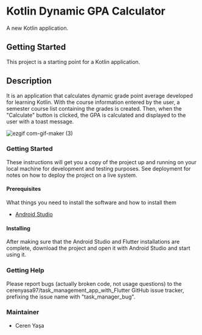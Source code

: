 # Kotlin Dynamic GPA Calculator

A new Kotlin application.

## Getting Started

This project is a starting point for a Kotlin application.

## Description
It is an application that calculates dynamic grade point average developed for learning Kotlin. With the course information entered by the user, a semester course list containing the grades is created. Then, when the "Calculate" button is clicked, the GPA is calculated and displayed to the user with a toast message.

![ezgif com-gif-maker (3)](https://user-images.githubusercontent.com/59059790/120561169-ba595380-c40c-11eb-8b8a-cc7efd938a7c.gif)

### Getting Started
These instructions will get you a copy of the project up and running on your local machine for development and testing purposes. See deployment for notes on how to deploy the project on a live system.

#### Prerequisites
What things you need to install the software and how to install them
* [Android Studio](https://developer.android.com/studio/install)

#### Installing
After making sure that the Android Studio and Flutter installations are complete, download the project and open it with Android Studio and start using it.

### Getting Help
Please report bugs (actually broken code, not usage questions) to the cerenyasa97/task_management_app_with_Flutter GitHub issue tracker, prefixing the issue name with "task_manager_bug".

### Maintainer
* Ceren Yaşa 
